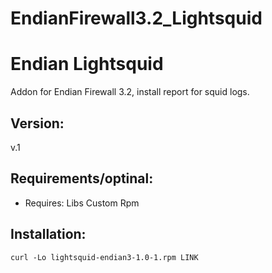 # EndianFirewall3.2_Lightsquid

Endian Lightsquid
=============
Addon for Endian Firewall 3.2, install report for squid logs.

Version:
--------
v.1

Requirements/optinal:
--------
- Requires: Libs Custom Rpm

Installation:
--------
    curl -Lo lightsquid-endian3-1.0-1.rpm LINK

  
  
